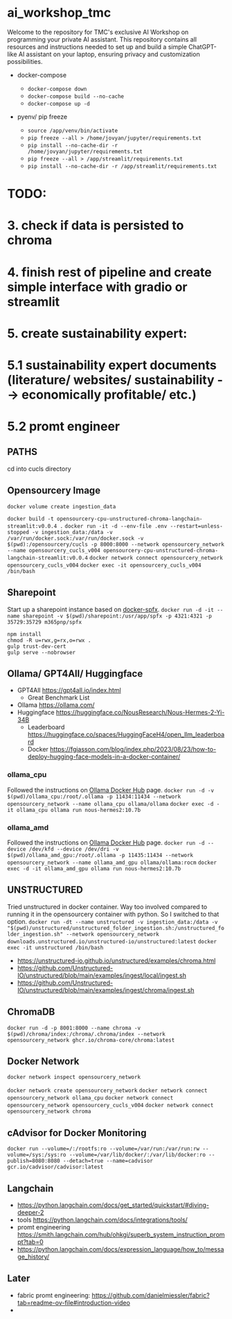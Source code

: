 # ai_workshop_tmc
Welcome to the repository for TMC's exclusive AI Workshop on programming your private AI assistant. This repository contains all resources and instructions needed to set up and build a simple ChatGPT-like AI assistant on your laptop, ensuring privacy and customization possibilities.




* docker-compose
  * `docker-compose down`
  * `docker-compose build --no-cache`
  * `docker-compose up -d`

* pyenv/ pip freeze
  * `source /app/venv/bin/activate`
  * `pip freeze --all > /home/jovyan/jupyter/requirements.txt`
  * `pip install --no-cache-dir -r /home/jovyan/jupyter/requirements.txt`
  * `pip freeze --all > /app/streamlit/requirements.txt`
  * `pip install --no-cache-dir -r /app/streamlit/requirements.txt`

# TODO:
# 3. check if data is persisted to chroma
# 4. finish rest of pipeline and create simple interface with gradio or streamlit
# 5. create sustainability expert:
# 5.1 sustainability expert documents (literature/ websites/ sustainability --> economically profitable/ etc.)
# 5.2 promt engineer


## PATHS
cd into cucls directory

## Opensourcery Image

`docker volume create ingestion_data`


`docker build -t opensourcery-cpu-unstructured-chroma-langchain-streamlit:v0.0.4 .`
`docker run -it -d --env-file .env --restart=unless-stopped -v ingestion_data:/data -v /var/run/docker.sock:/var/run/docker.sock -v $(pwd):/opensourcery/cucls -p 8000:8000 --network opensourcery_network --name opensourcery_cucls_v004 opensourcery-cpu-unstructured-chroma-langchain-streamlit:v0.0.4`
`docker network connect opensourcery_network opensourcery_cucls_v004`
`docker exec -it opensourcery_cucls_v004 /bin/bash`

## Sharepoint

Start up a sharepoint instance based on [docker-spfx](https://github.com/pnp/docker-spfx).
`docker run -d -it --name sharepoint -v $(pwd)/sharepoint:/usr/app/spfx -p 4321:4321 -p 35729:35729 m365pnp/spfx`
```
npm install
chmod -R u=rwx,g=rx,o=rwx .
gulp trust-dev-cert
gulp serve --nobrowser
```

## Ollama/ GPT4All/ Huggingface

- GPT4All       https://gpt4all.io/index.html
  - Great Benchmark List
- Ollama        https://ollama.com/
- Huggingface   https://huggingface.co/NousResearch/Nous-Hermes-2-Yi-34B
  - Leaderboard https://huggingface.co/spaces/HuggingFaceH4/open_llm_leaderboard
  - Docker      https://fgiasson.com/blog/index.php/2023/08/23/how-to-deploy-hugging-face-models-in-a-docker-container/

### ollama_cpu

Followed the instructions on [Ollama Docker Hub](https://hub.docker.com/r/ollama/ollama) page.
`docker run -d -v $(pwd)/ollama_cpu:/root/.ollama -p 11434:11434 --network opensourcery_network --name ollama_cpu ollama/ollama`
`docker exec -d -it ollama_cpu ollama run nous-hermes2:10.7b`


### ollama_amd

Followed the instructions on [Ollama Docker Hub](https://hub.docker.com/r/ollama/ollama) page.
`docker run -d --device /dev/kfd --device /dev/dri -v $(pwd)/ollama_amd_gpu:/root/.ollama -p 11435:11434 --network opensourcery_network --name ollama_amd_gpu ollama/ollama:rocm`
`docker exec -d -it ollama_amd_gpu ollama run nous-hermes2:10.7b`

## UNSTRUCTURED

Tried unstructured in docker container. Way too involved compared to running it in the opensourcery container with python. So I switched to that option.
`docker run -dt --name unstructured -v ingestion_data:/data -v "$(pwd)/unstructured/unstructured_folder_ingestion.sh:/unstructured_folder_ingestion.sh" --network opensourcery_network downloads.unstructured.io/unstructured-io/unstructured:latest`
`docker exec -it unstructured /bin/bash`

- https://unstructured-io.github.io/unstructured/examples/chroma.html
- https://github.com/Unstructured-IO/unstructured/blob/main/examples/ingest/local/ingest.sh
- https://github.com/Unstructured-IO/unstructured/blob/main/examples/ingest/chroma/ingest.sh


## ChromaDB

`docker run -d -p 8001:8000 --name chroma -v $(pwd)/chroma/index:/chroma/.chroma/index --network opensourcery_network ghcr.io/chroma-core/chroma:latest`
<!-- `docker exec -it chroma /bin/bash` -->

## Docker Network

`docker network inspect opensourcery_network`

`docker network create opensourcery_network`
`docker network connect opensourcery_network ollama_cpu`
`docker network connect opensourcery_network opensourcery_cucls_v004`
`docker network connect opensourcery_network chroma`



## cAdvisor for Docker Monitoring
`docker run --volume=/:/rootfs:ro --volume=/var/run:/var/run:rw --volume=/sys:/sys:ro --volume=/var/lib/docker/:/var/lib/docker:ro --publish=8080:8080 --detach=true --name=cadvisor gcr.io/cadvisor/cadvisor:latest`


## Langchain

- https://python.langchain.com/docs/get_started/quickstart/#diving-deeper-2
- tools                 https://python.langchain.com/docs/integrations/tools/
- promt engineering     https://smith.langchain.com/hub/ohkgi/superb_system_instruction_prompt?tab=0
- https://python.langchain.com/docs/expression_language/how_to/message_history/

## Later
- fabric promt engineering: https://github.com/danielmiessler/fabric?tab=readme-ov-file#introduction-video
- 
